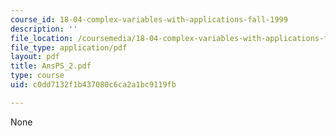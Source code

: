```yaml
---
course_id: 18-04-complex-variables-with-applications-fall-1999
description: ''
file_location: /coursemedia/18-04-complex-variables-with-applications-fall-1999/c0dd7132f1b437080c6ca2a1bc9119fb_AnsPS_2.pdf
file_type: application/pdf
layout: pdf
title: AnsPS_2.pdf
type: course
uid: c0dd7132f1b437080c6ca2a1bc9119fb

---
```

None
